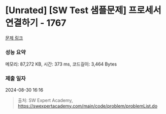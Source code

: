 # [Unrated] [SW Test 샘플문제] 프로세서 연결하기 - 1767 

[문제 링크](https://swexpertacademy.com/main/code/problem/problemDetail.do?contestProbId=AV4suNtaXFEDFAUf) 

### 성능 요약

메모리: 87,272 KB, 시간: 373 ms, 코드길이: 3,464 Bytes

### 제출 일자

2024-08-30 16:16



> 출처: SW Expert Academy, https://swexpertacademy.com/main/code/problem/problemList.do